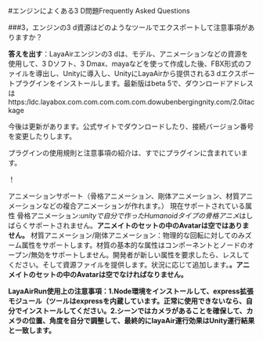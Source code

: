 #エンジンによくある3 D問題Frequently Asked Questions



###3，エンジンの3 d資源はどのようなツールでエクスポートして注意事項がありますか？

**答えを出す**：LayaAirエンジンの3 dは、モデル、アニメーションなどの資源を使用して、3 Dソフト、3 Dmax、mayaなどを使って作成した後、FBX形式のファイルを導出し、Unityに導入し、UnityにLayaAirから提供される3 dエクスポートプラグインをインストールします。最新版はbeta 5で、ダウンロードアドレスはhttps:/ldc.layabox.com.com.com.com.com.dowubenbergingnity.com/2.0itackage

今後は更新があります。公式サイトでダウンロードしたり、接続バージョン番号を変更したりします。

プラグインの使用規則と注意事項の紹介は、すでにプラグインに含まれています。

！[](img/1.gif)

アニメーションサポート（骨格アニメーション、剛体アニメーション、材質アニメーションなどの複合アニメーションが作れます。）
現在サポートされている属性
骨格アニメーション:*unityで自分で作ったHumanoidタイプの骨格アニメ*はしばらくサポートされません。**アニメイトのセットの中のAvatarは空ではありません。**
材質アニメーション/剛体アニメーション：物理的な回転に対してのみズーム属性をサポートします。材質の基本的な属性はコンポーネントとノードのオープン/無効をサポートしません。開発者が新しい属性を要求したら、レスしてください。そして資源ファイルを提供します。状況に応じて追加します。**。アニメイトのセットの中のAvatarは空でなければなりません。**

**LayaAirRun使用上の注意事項：1.Node環境をインストールして、express拡張モジュール（ツールはexpressを内蔵しています。正常に使用できないなら、自分でインストールしてください。2.シーンではカメラがあることを確保して、カメラの位置、角度を自分で調整して、最終的にlayaAir運行効果はUnity運行結果と一致します。**